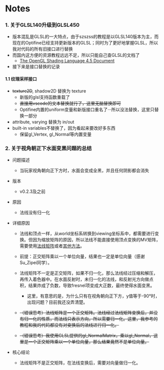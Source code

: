 # Notes

### 1. 关于GLSL140升级到GLSL450

* 版本混乱是GLSL的一大特点，由于szszss的教程是以GLSL140版本为主，而现在的Optifine已经支持更新版本的GLSL；同时为了更好地掌握GLSL，所以我对代码的所有旧接口进行替换
* 而国内这方便的资源教程远远不足，所以只能自己查GLSL的文档了
  * [The OpenGL Shading Language 4.5 Document](https://registry.khronos.org/OpenGL/specs/gl/GLSLangSpec.4.50.pdf)
* 接下来是接口替换的记录

#### 1.1 纹理采样接口

* ~~texture2D~~, shadow2D 替换为 texture
  * 新版的glsl支持函数重载了
  * ~~直接用vscode的文本替换就行了，这里无脑替换即可~~
  * Optifine内置的uniform变量和新版接口重名了···所以没法替换，这里只替换一部分
* attribute, varying 替换为 in/out
* built-in variables不替换了，因为看起来要改好多东西
  * 保留gl_Vertex, gl_Normal等内置变量

### 2. 关于视角朝正下水面变黑问题的总结

* 问题描述

  * 当玩家视角朝向正下方时，水面会变成全黑，并且任何阴影都会消失

* 版本

  * v0.2.3及之前

* 原因

  * 法线没有归一化

* 详细原因

  * 法线和顶点一样，从world坐标系转换到viewing坐标系中，都需要进行变换。但因为缩放矩阵的原因，所以法线不能直接使用顶点变换的MV矩阵，需要使用[法线矩阵](https://zhuanlan.zhihu.com/p/72734738)或者[其他方法](https://lxjk.github.io/2017/10/01/Stop-Using-Normal-Matrix.html)。
  * 前提：正交矩阵乘以一个单位向量，结果也一定是单位向量（感谢Su_Zipei同学）。
  * 法线矩阵不一定是正交矩阵，如果不归一化，那么法线经过压缩和解压，再传入着色器中。在水面反射时，未归一化的法线，和反射光方向做点积，结果炸成了负数，导致fresnel项变成大正数，最终使得水面变黑。
    * 这里，有意思的是，为什么只有在视角朝向正下方，y值等于-90°时，出现问题？目前我还没弄清楚。

  * ~~（错误思考）法线矩阵是一个正交矩阵。法线经过法线矩阵变换后，并没有归一化的性质，而法线只表示方向，所以需要归一化。这里，我参考的教程和我的代码都没有对变换后的法线进行归一化。~~
  * ~~（错误思考）我使用GLSL提供的gl_NormalMatrix，乘以gl_Normal，这里是一个正交矩阵乘以一个单位向量，那么结果竟然不是单位向量。~~

* 核心结论

  * 法线矩阵不是正交矩阵，在法线变换后，需要对向量做归一化。
